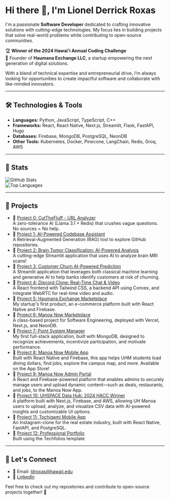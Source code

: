 # Hi there 👋, I'm Lionel Derrick Roxas  

I'm a passionate **Software Developer** dedicated to crafting innovative solutions with cutting-edge technologies. My focus lies in building projects that solve real-world problems while contributing to open-source communities.  

🏆 **Winner of the 2024 Hawai'i Annual Coding Challenge**  
🚀 Founder of **Haumana Exchange LLC**, a startup empowering the next generation of digital solutions.  

With a blend of technical expertise and entrepreneurial drive, I’m always looking for opportunities to create impactful software and collaborate with like-minded innovators. 

---

## 🛠️ Technologies & Tools  

- **Languages:** Python, JavaScript, TypeScript, C++
- **Frameworks:** React, React Native, Next.js, Streamlit, Flask, FastAPI, Hugo
- **Databases:** Firebase, MongoDB, PostgreSQL, NeonDB
- **Other Tools:** Kubernetes, Docker, Pinecone, LangChain, Redis, Groq, AWS

---

## 🌟 Stats  

![GitHub Stats](https://github-readme-stats.vercel.app/api?username=LionelRoxas&show_icons=true&theme=radical)  
![Top Languages](https://github-readme-stats.vercel.app/api/top-langs/?username=LionelRoxas&layout=compact&theme=radical)  

---

## 🚀 Projects  

- 🔗 [Project 0: CutTheFluff - URL Analyzer](https://cutthefluff.vercel.app/)  
  A zero-tolerance AI (Llama 3.1 + Redis) that crushes vague questions. No sources = No help.
- 🔗 [Project 1: AI-Powered Codebase Assistant](https://headstarter-codebase-rag.streamlit.app/)  
  A Retrieval-Augmented Generation (RAG) tool to explore GitHub repositories.  
- 🔗 [Project 2: Brain Tumor Classification: AI-Powered Analysis](https://headstarter-brain-tumor-classification.streamlit.app/?embed_options=dark_theme)  
  A cutting-edge Streamlit application that uses AI to analyze brain MRI scans!
- 🔗 [Project 3: Customer Churn AI-Powered Prediction](https://headstarter-customer-churn-prediction.streamlit.app/?embed_options=dark_theme)  
  A Streamlit application that leverages both classical machine learning and generative AI to help banks identify customers at risk of churning.
- 🔗 [Project 4: Discord Clone: Real-Time Chat & Video](https://github.com/LionelRoxas/chat-starter)  
  A React frontend with Tailwind CSS, a backend API using Convex, and integrate WebRTC for real-time video and audio.
- 🔗 [Project 5: Haumana Exchange Marketplace](https://www.haumanaexchange.org/)  
  My startup's first product, an e-commerce platform built with React Native and Firebase.
- 🔗 [Project 6: Manoa Now Marketplace](https://www.haumanaexchange.org/)  
  A class-based project for Software Engineering, deployed with Vercel, Next.js, and NeonDB.
- 🔗 [Project 7: Point System Manager](https://lionelroxas.github.io/point-system-app-frontend/)  
  My first full-stack application, built with MongoDB, designed to recognize achievements, incentivize participation, and motivate performance.
- 🔗 [Project 8: Manoa Now Mobile App](https://apps.apple.com/us/app/m%C4%81noa-now/id538671814)  
  Built with React Native and Firebase, this app helps UHM students load dining dollars, find jobs, explore the campus map, and more. Available on the App Store!
- 🔗 [Project 9: Manoa Now Admin Portal](https://manoanow.org/app/admin/)  
  A React and Firebase-powered platform that enables admins to securely manage users and upload dynamic content—such as deals, restaurants, and jobs, to the Manoa Now App.
- 🔗 [Project 10: UHSPACE Data Hub: 2024 HACC Winner](https://uhspace.org/)  
  A platform built with Next.js, Firebase, and AWS, allowing UH Manoa users to upload, analyze, and visualize CSV data with AI-powered insights and customizable UI options.
- 🔗 [Project 11: Tochigami Mobile App]()  
  An Instagram-clone for the real estate industry, built with React Native, FastAPI, and PostgreSQL.
- 🔗 [Project 12: Professional Portfolio](https://lionelroxas.github.io/)  
  Built using the Techfolios template

---

## 💬 Let's Connect  

- 📧 Email: ldroxas@hawaii.edu 
- 💼 [LinkedIn](https://www.linkedin.com/in/lionel-derrick-roxas-86b1612b5/) 

Feel free to check out my repositories and contribute to open-source projects together! 🚀  
